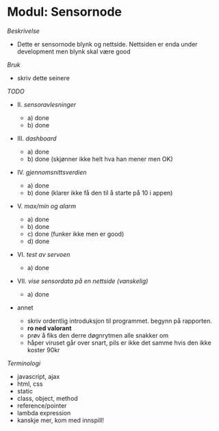 # Modul: Sensornode

*Beskrivelse*
* Dette er sensornode blynk og nettside. Nettsiden er enda under development
men blynk skal være good

*Bruk*
* skriv dette seinere

*TODO*
* II. *sensoravlesninger*
  * a) done
  * b) done
* III. *dashboard*
  * a) done
  * b) done (skjønner ikke helt hva han mener men OK)
* IV. *gjennomsnittsverdien*
  * a) done
  * b) done (klarer ikke få den til å starte på 10 i appen)
* V. *max/min og alarm*
  * a) done
  * b) done
  * c) done (funker ikke men er good)
  * d) done
* VI. *test av servoen*
  * a) done
* VII. *vise sensordata på en nettside (vanskelig)*
  * a) done

* annet
  * skriv ordentlig introduksjon til programmet. begynn på rapporten.
  * **ro ned valorant**
  * prøv å fiks den derre døgnrytmen alle snakker om
  * håper viruset går over snart, pils er ikke det samme hvis den ikke koster 90kr

*Terminologi*
  * javascript, ajax
  * html, css
  * static
  * class, object, method
  * reference/pointer
  * lambda expression
  * kanskje mer, kom med innspill!
